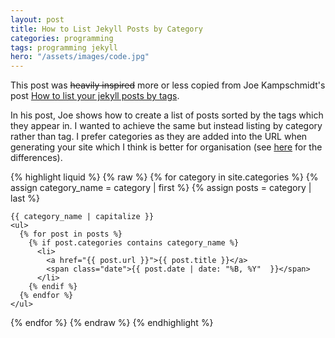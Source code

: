 ```yaml
---
layout: post
title: How to List Jekyll Posts by Category
categories: programming
tags: programming jekyll
hero: "/assets/images/code.jpg"
---
```


This post was <del>heavily inspired</del> more or less copied from Joe Kampschmidt's post [How to list your jekyll posts by tags](https://www.jokecamp.com/blog/listing-jekyll-posts-by-tag/). 

In his post, Joe shows how to create a list of posts sorted by the tags which they appear in. I wanted to achieve the same but instead listing by category rather than tag. I prefer categories as they are added into the URL when generating your site which I think is better for organisation (see [here](https://jekyllrb.com/docs/frontmatter/#predefined-variables-for-posts) for the differences).

{% highlight liquid %}
{% raw %}
  {% for category in site.categories %}
    {% assign category_name = category | first %}
    {% assign posts = category | last %}

    {{ category_name | capitalize }}
    <ul>
      {% for post in posts %}
        {% if post.categories contains category_name %}
          <li>
            <a href="{{ post.url }}">{{ post.title }}</a>
            <span class="date">{{ post.date | date: "%B, %Y"  }}</span>
          </li>
        {% endif %}
      {% endfor %}
    </ul>
  {% endfor %}
{% endraw %}
{% endhighlight %}